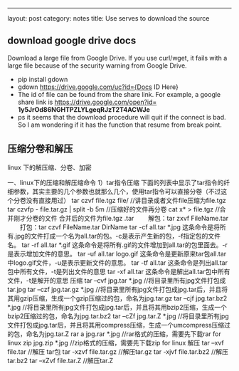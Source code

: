 ---
layout: post
category: notes
title: Use serves to download the source

## download google drive docs

Download a large file from Google Drive.
If you use curl/wget, it fails with a large file because of the security warning from Google Drive.

- pip install gdown
- gdown https://drive.google.com/uc?id={Docs ID Here}
- The id of file can be found from the share link. For example, a google share link is https://drive.google.com/open?id= **1y5JrOd86NGHTPZLYLgeqRJzT2T4ACWJe**
- ps it seems that the download procedure will quit if the connect is bad. So I am wondering if it has the function that resume from break point.


## 压缩分卷和解压

linux 下的解压缩、分卷、加密

一、linux下的压缩和解压缩命令
1）tar指令压缩
下面的列表中显示了tar指令的纤细参数，其实主要的几个参数也就那么几个，使用tar指令可以直接分卷（不过这个分卷没有直接用过）
tar czvf file.tgz file/   //讲目录或者文件file压缩为file.tgz
tar czvfp - file.tar.gz | split -b 5m     //压缩好的文件再分卷
cat x* > file.tgz  //合并刚才分卷的文件 合并后的文件为file.tgz
 .tar
　　解包：tar zxvf FileName.tar
　　打包：tar czvf FileName.tar DirName
tar -cf all.tar *.jpg
这条命令是将所有.jpg的文件打成一个名为all.tar的包。-c是表示产生新的包，-f指定包的文件名。
tar -rf all.tar *.gif
这条命令是将所有.gif的文件增加到all.tar的包里面去。-r是表示增加文件的意思。
tar -uf all.tar logo.gif
这条命令是更新原来tar包all.tar中logo.gif文件，-u是表示更新文件的意思。
tar -tf all.tar
这条命令是列出all.tar包中所有文件，-t是列出文件的意思
tar -xf all.tar
这条命令是解出all.tar包中所有文件，-t是解开的意思
压缩
tar –cvf jpg.tar *.jpg //将目录里所有jpg文件打包成tar.jpg
tar –czf jpg.tar.gz *.jpg //将目录里所有jpg文件打包成jpg.tar后，并且将其用gzip压缩，生成一个gzip压缩过的包，命名为jpg.tar.gz
tar –cjf jpg.tar.bz2 *.jpg //将目录里所有jpg文件打包成jpg.tar后，并且将其用bzip2压缩，生成一个bzip2压缩过的包，命名为jpg.tar.bz2
tar –cZf jpg.tar.Z *.jpg //将目录里所有jpg文件打包成jpg.tar后，并且将其用compress压缩，生成一个umcompress压缩过的包，命名为jpg.tar.Z
rar a jpg.rar *.jpg //rar格式的压缩，需要先下载rar for linux
zip jpg.zip *.jpg //zip格式的压缩，需要先下载zip for linux
解压
tar –xvf file.tar //解压 tar包
tar -xzvf file.tar.gz //解压tar.gz
tar -xjvf file.tar.bz2 //解压 tar.bz2
tar –xZvf file.tar.Z //解压tar.Z